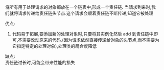 将所有用于处理请求的对象都放在一个链表中,形成一个责任链. 当请求到来时,我们就将请求传递给责任链头节点.这个请求会顺着责任链不断传递,知道它被处理  

优点:
1. 代码易于拓展,要添加新的处理对象时,只要将其实例化然后 add 到责任链中即可,不需要改动原来的代码.(因为请求依然直接传递给对象的头节点,而不需要为它指定特定的处理对象),处理类的耦合度降低  

缺点:  
责任链过长时,可能会带来性能的损失  
